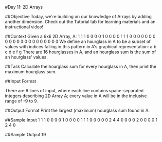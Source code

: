 #Day 11: 2D Arrays

##Objective 
Today, we're building on our knowledge of Arrays by adding another dimension. Check out the Tutorial tab for learning materials and an instructional video!

##Context 
Given a 6x6 2D Array, A:
1 1 1 0 0 0
0 1 0 0 0 0
1 1 1 0 0 0
0 0 0 0 0 0
0 0 0 0 0 0
0 0 0 0 0 0
We define an hourglass in A to be a subset of values with indices falling in this pattern in A's graphical representation:
a b c
  d
e f g
There are 16 hourglasses in A, and an hourglass sum is the sum of an hourglass' values.

##Task 
Calculate the hourglass sum for every hourglass in A, then print the maximum hourglass sum.

##Input Format

There are 6 lines of input, where each line contains  space-separated integers describing 2D Array A; every value in A will be in the inclusive range of -9 to 9.

##Output Format
Print the largest (maximum) hourglass sum found in A.

##Sample Input
1 1 1 0 0 0
0 1 0 0 0 0
1 1 1 0 0 0
0 0 2 4 4 0
0 0 0 2 0 0
0 0 1 2 4 0

##Sample Output
19